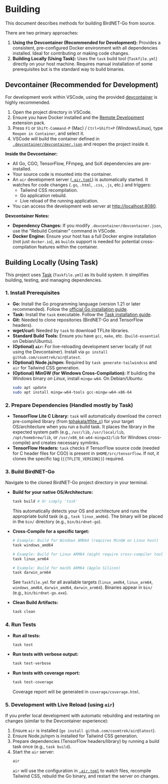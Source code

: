 # Building

This document describes methods for building BirdNET-Go from source.

There are two primary approaches:

1.  **Using the Devcontainer (Recommended for Development):** Provides a consistent, pre-configured Docker environment with all dependencies installed. Ideal for contributing or making code changes.
2.  **Building Locally (Using Task):** Uses the `task` build tool (`Taskfile.yml`) directly on your host machine. Requires manual installation of some prerequisites but is the standard way to build binaries.

## Devcontainer (Recommended for Development)

For development work within VSCode, using the provided [devcontainer](https://code.visualstudio.com/docs/remote/containers) is highly recommended.

1.  Open the project directory in VSCode.
2.  Ensure you have Docker installed and the [Remote Development](https://marketplace.visualstudio.com/items?itemName=ms-vscode-remote.vscode-remote-extensionpack) extension pack.
3.  Press `F1` or `Shift-Command-P` (Mac) / `Ctrl+Shift+P` (Windows/Linux), type `Reopen in Container`, and select it.
4.  VSCode will build the container defined in [`.devcontainer/devcontainer.json`](.devcontainer/devcontainer.json) and reopen the project inside it.

**Inside the Devcontainer:**

- All Go, CGO, TensorFlow, FFmpeg, and SoX dependencies are pre-installed.
- Your source code is mounted into the container.
- An `air` development server ([`.air.toml`](.air.toml)) is automatically started. It watches for code changes (`.go`, `.html`, `.css`, `.js`, etc.) and triggers:
  - Tailwind CSS recompilation.
  - Go application rebuild.
  - Live reload of the running application.
- You can access the development web server at [http://localhost:8080](http://localhost:8080).

**Devcontainer Notes:**

- **Dependency Changes:** If you modify `.devcontainer/devcontainer.json`, use the "Rebuild Container" command in VSCode.
- **Docker Engine:** Ensure your host has a full Docker engine installation (not just `docker.io`), as `buildx` support is needed for potential cross-compilation features within the container.

## Building Locally (Using Task)

This project uses [Task](https://taskfile.dev/) (`Taskfile.yml`) as its build system. It simplifies building, testing, and managing dependencies.

### 1. Install Prerequisites

- **Go:** Install the Go programming language (version 1.21 or later recommended). Follow the [official Go installation guide](https://golang.org/doc/install).
- **Task:** Install the `task` executable. Follow the [Task installation guide](https://taskfile.dev/installation/).
- **Git:** Needed to clone repositories (BirdNET-Go and TensorFlow headers).
- **wget/curl:** Needed by `task` to download TFLite libraries.
- **Standard Build Tools:** Ensure you have `gcc`, `make`, etc. (`build-essential` on Debian/Ubuntu).
- **(Optional) `air`:** For live-reloading development server locally (if not using the Devcontainer). Install via `go install github.com/cosmtrek/air@latest`.
- **(Optional) Node.js/npm:** Required by `task generate-tailwindcss` and `air` for Tailwind CSS generation.
- **(Optional) MinGW (for Windows Cross-Compilation):** If building the Windows binary _on Linux_, install `mingw-w64`. On Debian/Ubuntu:
  ```bash
  sudo apt update
  sudo apt install mingw-w64-tools gcc-mingw-w64-x86-64
  ```

### 2. Prepare Dependencies (Handled mostly by Task)

- **TensorFlow Lite C Library:** `task` will automatically download the correct pre-compiled library (from [tphakala/tflite_c](https://github.com/tphakala/tflite_c/releases/tag/{{TFLITE_VERSION}})) for your target OS/architecture when you run a build task. It places the library in the expected system path (e.g., `/usr/lib`, `/usr/local/lib`, `/opt/homebrew/lib`, or `/usr/x86_64-w64-mingw32/lib` for Windows cross-compile) and creates necessary symlinks.
- **TensorFlow Headers:** `task` checks if TensorFlow source code (needed for C header files for CGO) is present in `$HOME/src/tensorflow`. If not, it clones the specific tag (`{{TFLITE_VERSION}}`) required.

### 3. Build BirdNET-Go

Navigate to the cloned BirdNET-Go project directory in your terminal.

- **Build for your native OS/Architecture:**

  ```bash
  task build # Or simply 'task'
  ```

  This automatically detects your OS and architecture and runs the appropriate build task (e.g., `task linux_amd64`). The binary will be placed in the `bin/` directory (e.g., `bin/birdnet-go`).

- **Cross-Compile for a specific target:**

  ```bash
  # Example: Build for Windows AMD64 (requires MinGW on Linux host)
  task windows_amd64

  # Example: Build for Linux ARM64 (might require cross-compiler tools if not on ARM64 host)
  task linux_arm64

  # Example: Build for macOS ARM64 (Apple Silicon)
  task darwin_arm64
  ```

  See `Taskfile.yml` for all available targets (`linux_amd64`, `linux_arm64`, `windows_amd64`, `darwin_amd64`, `darwin_arm64`). Binaries appear in `bin/` (e.g., `bin/birdnet-go.exe`).

- **Clean Build Artifacts:**
  ```bash
  task clean
  ```

### 4. Run Tests

- **Run all tests:**
  ```bash
  task test
  ```
- **Run tests with verbose output:**
  ```bash
  task test-verbose
  ```
- **Run tests with coverage report:**
  ```bash
  task test-coverage
  ```
  Coverage report will be generated in `coverage/coverage.html`.

### 5. Development with Live Reload (using `air`)

If you prefer local development with automatic rebuilding and restarting on changes (similar to the Devcontainer experience):

1.  Ensure `air` is installed (`go install github.com/cosmtrek/air@latest`).
2.  Ensure Node.js/npm is installed for Tailwind CSS generation.
3.  Prepare dependencies (TensorFlow headers/library) by running a build task once (e.g., `task build`).
4.  Start the `air` server:
    ```bash
    air
    ```
    `air` will use the configuration in [`.air.toml`](.air.toml) to watch files, recompile Tailwind CSS, rebuild the Go binary, and restart the server on changes.
